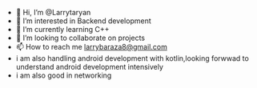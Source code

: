 - 👋 Hi, I’m @Larrytaryan
- 👀 I’m interested in Backend development
- 🌱 I’m currently learning C++
- 💞️ I’m looking to collaborate on projects
- 📫 How to reach me larrybaraza8@gmail.com
- i am also handling android development with kotlin,looking forwwad to understand android development intensively
- i am also good in networking

<!---
Larrytaryan/Larrytaryan is a ✨ special ✨ repository because its `README.md` (this file) appears on your GitHub profile.
You can click the Preview link to take a look at your changes.
--->
